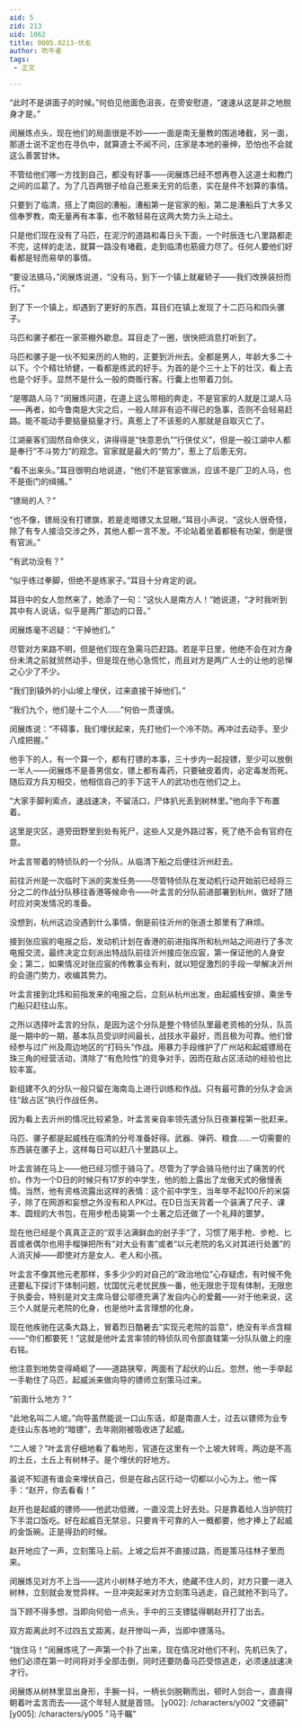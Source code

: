 ```yaml
---
aid: 5
zid: 213
uid: 1062
title: 0005.0213-伏击
author: 吹牛者
tags: 
 - 正文

---
```




  “此时不是讲面子的时候。”何伯见他面色沮丧，在旁安慰道，“速速从这是非之地脱身才是。”

  闵展炼点头，现在他们的局面很是不妙——一面是南无量教的围追堵截，另一面，那道士说不定也在寻仇中，就算道士不闻不问，庄家是本地的豪绅，恐怕也不会就这么善罢甘休。

  不管给他们哪一方找到自己，都没有好事——闵展炼已经不想再卷入这道士和教门之间的瓜葛了。为了几百两银子给自己惹来无穷的后患，实在是件不划算的事情。

  只要到了临清，搭上了南回的漕船，漕船第一是官家的船，第二是漕船兵丁大多又信奉罗教，南无量再有本事，也不敢轻易在这两大势力头上动土。

  只是他们现在没有了马匹，在泥泞的道路和毒日头下面，一个时辰连七八里路都走不完，这样的走法，就算一路没有堵截，走到临清也筋疲力尽了。任何人要他们好看都是轻而易举的事情。

  “要设法搞马，”闵展炼说道，“没有马，到下一个镇上就雇轿子——我们改换装扮而行。”

  到了下一个镇上，却遇到了更好的东西，耳目们在镇上发现了十二匹马和四头骡子。

  马匹和骡子都在一家茶棚外歇息。耳目走了一圈，很快把消息打听到了。

  马匹和骡子是一伙不知来历的人物的，正要到沂州去。全都是男人，年龄大多二十以下。个个精壮矫健，一看都是练武的好手。为首的是个三十上下的壮汉，看上去也是个好手。显然不是什么一般的商贩行客。行囊上也带着刀剑。

  “是哪路人马？”闵展炼问道，在道上这么带相的奔走，不是官家的人就是江湖人马——再者，如今鲁南是大灾之后，一般人除非有迫不得已的急事，否则不会轻易赶路。能不能动手要掂量掂量才行。真惹上了不该惹的人那就是自取灭亡了。

  江湖豪客们固然自命侠义，讲得得是“快意恩仇”“行侠仗义”，但是一般江湖中人都是奉行“不斗势力”的观念。官家就是最大的“势力”，惹上了后患无穷。

  “看不出来头。”耳目很明白地说道，“他们不是官家做派，应该不是厂卫的人马，也不是衙门的缉捕。”

  “镖局的人？”

  “也不像，镖局没有打镖旗，若是走暗镖又太显眼。”耳目小声说，“这伙人很奇怪，除了有专人接洽交涉之外，其他人都一言不发。不论站着坐着都极有功架，倒是很有官派。”

  “有武功没有？”

  “似乎练过拳脚，但绝不是练家子。”耳目十分肯定的说。

  耳目中的女人忽然来了，她添了一句：“这伙人是南方人！”她说道，“才时我听到其中有人说话，似乎是两广那边的口音。”

  闵展炼毫不迟疑：“干掉他们。”

  尽管对方来路不明，但是他们现在急需马匹赶路。若是平日里，他绝不会在对方身份未清之前就贸然动手，但是现在他心急慌忙，而且对方是两广人士的让他的忌惮之心少了不少。

  “我们到镇外的小山坡上埋伏，过来直接干掉他们。”

  “我们九个，他们是十二个人……”何伯一贯谨慎。

  闵展炼说：“不碍事，我们埋伏起来，先打他们一个冷不防。再冲过去动手。至少八成把握。”

  他手下的人，有一个算一个，都有打镖的本事，三十步内一起投镖，至少可以放倒一半人——闵展炼不是善男信女，镖上都有毒药，只要破皮着肉，必定毒发而死。随后双方兵刃相交，他相信自己的手下这干人的武功也在他们之上。

  “大家手脚利索点，速战速决，不留活口，尸体扒光丢到树林里。”他向手下布置着。

  这里是灾区，道旁田野里到处有死尸，这些人又是外路过客，死了绝不会有官府在意。

  叶孟言带着的特侦队的一个分队，从临清下船之后便往沂州赶去。

  前往沂州是一次临时下派的突发任务——尽管特侦队在发动机行动开始前已经将三分之二的作战分队移往香港等候命令——叶孟言的分队前进部署到杭州，做好了随时应对突发情况的准备。

  没想到，杭州这边没遇到什么事情，倒是前往沂州的张道士那里有了麻烦。

  接到张应宸的电报之后，发动机计划在香港的前进指挥所和杭州站之间进行了多次电报交流，最终决定立刻派出特战队前往沂州接应张应宸，第一保证他的人身安全；第二，如果情况对张应宸的传教事业有利，就以短促激烈的手段一举解决沂州的会道门势力，收编其势力。

  叶孟言接到北炜和前指发来的电报之后，立刻从杭州出发，由起威栈安排，乘坐专门船只赶往山东。

  之所以选择叶孟言的分队，是因为这个分队是整个特侦队里最老资格的分队，队员是一期中的一期，基本队员受训时间最长，战技水平最好，而且极为可靠。他们曾经参与过广州及周边地区的“打码头”作战。用暴力手段维护了广州站和起威镖局在珠三角的经营活动，清除了“有危险性”的竞争对手，因而在敌占区活动的经验也比较丰富。

  新组建不久的分队一般只留在海南岛上进行训练和作战。只有最可靠的分队才会派往“敌占区”执行作战任务。

  因为看上去沂州的情况比较紧急，叶孟言亲自率领先遣分队日夜兼程第一批赶来。

  马匹、骡子都是起威栈在临清的分号准备好得。武器、弹药、粮食……一切需要的东西装在骡子上，这样每日可以赶八十里路以上。

  叶孟言骑在马上——他已经习惯于骑马了。尽管为了学会骑马他付出了痛苦的代价。作为一个D日的时候只有17岁的中学生，他的脸上露出了龙傲天式的傲慢表情。当然，他有资格流露出这样的表情：这个前中学生，当年举不起100斤的米袋子，除了在网游和妄想之外没有和人PK过。在D日当天背着一个装满了尺子、课本、圆规的大书包，在用步枪击毙第一个土著之后还做了一个礼拜的噩梦。

  现在他已经是个真真正正的“双手沾满鲜血的刽子手”了，习惯了用手枪、步枪、匕首或者偶尔也用手榴弹把所有“对大业有害”或者“以元老院的名义对其进行处置”的人消灭掉——即使对方是女人、老人和小孩。

  叶孟言不像其他元老那样，多多少少的对自己的“政治地位”心存疑虑，有时候不免还要私下探讨下体制问题，忧国忧元老忧民族一番，他无限忠于现有体制，无限忠于执委会，特别是对文主席马督公邬德充满了发自内心的爱戴——对于他来说，这三个人就是元老院的化身，也是他叶孟言理想的化身。

  现在他疾驰在这条大路上，冒着烈日酷暑去“实现元老院的旨意”，绝没有半点含糊——“你们都要死！”这就是他叶孟言率领的特侦队司令部直辖第一分队队徽上的座右铭。

  他注意到地势变得崎岖了——道路狭窄，两面有了起伏的山丘。忽然，他一手举起一手勒住了马匹，起威派来做向导的镖师立刻策马过来。

  “前面什么地方？”

  “此地名叫二人坡。”向导虽然能说一口山东话，却是南直人士，过去以镖师为业专走往山东各地的“暗镖”，去年刚刚被吸收进了起威。

  “二人坡？”叶孟言仔细地看了看地形，官道在这里有一个上坡大转弯，两边是不高的土丘，土丘上有树林子。是个埋伏的好地方。

  虽说不知道有谁会来埋伏自己，但是在敌占区行动一切都以小心为上。他一挥手：“赵开，你去看看！”

  赵开也是起威的镖师——他武功低微，一直没混上好去处。只是靠着给人当护院打下手混口饭吃。好在起威百无禁忌，只要肯干可靠的人一概都要，他才捧上了起威的金饭碗。正是得劲的时候。

  赵开地应了一声，立刻策马上前。上坡之后并不直接过路，而是策马往林子里而来。

  闵展炼见对方不上当——这片小树林子地方不大，绝藏不住人的，对方只要一进入树林，立刻就会发觉异样。一旦冲突起来对方立刻策马逃走，自己就抢不到马了。

  当下顾不得多想，当即向何伯一点头，手中的三支镖猛得朝赵开打了出去。

  双方距离此时不过四五丈距离，赵开惨叫一声，当即中镖落马。

  “拢住马！”闵展炼吼了一声第一个扑了出来，现在情况对他们不利，先机已失了，他们必须在第一时间将对手全部击倒，同时还要防备马匹受惊逃走，必须速战速决才行。

  闵展炼从树林里显出身形，手腕一抖，一柄长剑脱鞘而出，顿时人剑合一，直直得朝着叶孟言而去——这个年轻人就是首领。
[y002]: /characters/y002 "文德嗣"
[y005]: /characters/y005 "马千瞩"


